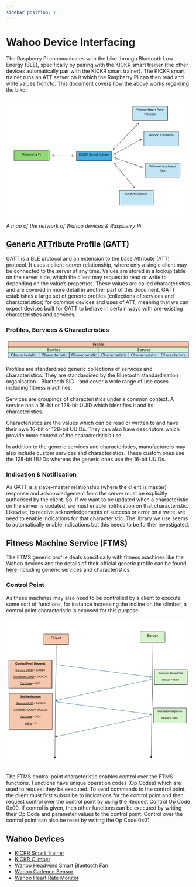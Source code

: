 ```yaml
---
sidebar_position: 1
---
```

# Wahoo Device Interfacing

The Raspberry Pi communicates with the bike through Bluetooth Low Energy (BLE), specifically by pairing with the KICKR smart trainer (the other devices automatically pair with the KICKR smart trainer). The KICKR smart trainer runs an ATT server on it which the Raspberry Pi can then read and write values from/to. This document covers how the above works regarding the bike.

![image](img/wahoo_network_map.png)

*A map of the network of Wahoo devices & Raspberry Pi.*

## <u>**G**</u>eneric <u>**ATT**</u>ribute Profile (**GATT**)

GATT is a BLE protocol and an extension to the base Attribute (ATT) protocol. It uses a client-server relationship, where only a single client may be connected to the server at any time. Values are stored in a lookup table on the server side, which the client may request to read or write to depending on the value’s properties. These values are called characteristics and are covered in more detail in another part of this document. GATT establishes a large set of generic profiles (collections of services and characteristics) for common devices and uses of ATT, meaning that we can expect devices built for GATT to behave in certain ways with pre-existing characteristics and services.

### Profiles, Services & Characteristics

![image](img/profile_service_characteristic.png)

Profiles are standardised generic collections of services and characteristics. They are standardised by the Bluetooth standardisation organisation - Bluetooth SIG - and cover a wide range of use cases including fitness machines.

Services are groupings of characteristics under a common context. A service has a 16-bit or 128-bit UUID which identifies it and its characteristics.

Characteristics are the values which can be read or written to and have their own 16-bit or 128-bit UUIDs. They can also have descriptors which provide more context of the characteristic’s use. 

In addition to the generic services and characteristics, manufacturers may also include custom services and characteristics. These custom ones use the 128-bit UUIDs whereas the generic ones use the 16-bit UUIDs.


### Indication & Notification

As GATT is a slave-master relationship (where the client is master) response and acknowledgement from the server must be explicitly authorised by the client. So, if we want to be updated when a characteristic on the server is updated, we must enable notification on that characteristic. Likewise, to receive acknowledgements of success or error on a write, we need to enable indications for that characteristic. The library we use seems to automatically enable indications but this needs to be further investigated.

## Fitness Machine Service (**FTMS**)

The FTMS generic profile deals specifically with fitness machines like the Wahoo devices and the details of their official generic profile can be found [here](https://www.bluetooth.org/DocMan/handlers/DownloadDoc.ashx?doc_id=423422) including generic services and characteristics.

### Control Point

As these machines may also need to be controlled by a client to execute some sort of functions, for instance increasing the incline on the climber, a control point characteristic is exposed for this purpose.

![image](img/control_point_request.png)

The FTMS control point characteristic enables control over the FTMS functions. Functions have unique operation codes (Op Codes) which are used to request they be executed. To send commands to the control point, the client must first subscribe to indications for the control point and then request control over the control point by using the Request Control Op Code 0x00. If control is given, then other functions can be executed by writing their Op Code and parameter values to the control point. Control over the control point can also be reset by writing the Op Code 0x01.

## Wahoo Devices

- [KICKR Smart Trainer](KICKR-Smart-Trainer.md)
- [KICKR Climber](KICKR-Climber.md)
- [Wahoo Headwind Smart Bluetooth Fan](Wahoo-Headwind-Smart-Bluetooth-Fan.md)
- [Wahoo Cadence Sensor](Wahoo-Cadence-Sensor.md)
- [Wahoo Heart Rate Monitor](Wahoo-Heart-Rate-Monitor.md)